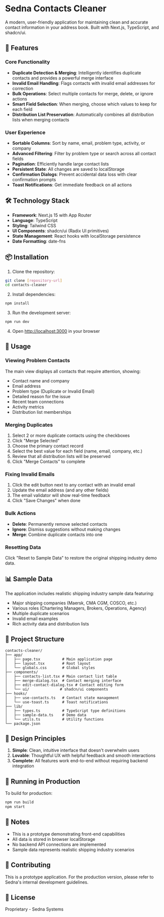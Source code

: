 # Sedna Contacts Cleaner

A modern, user-friendly application for maintaining clean and accurate contact information in your address book. Built with Next.js, TypeScript, and shadcn/ui.

## 🚀 Features

### Core Functionality
- **Duplicate Detection & Merging**: Intelligently identifies duplicate contacts and provides a powerful merge interface
- **Invalid Email Handling**: Flags contacts with invalid email addresses for correction
- **Bulk Operations**: Select multiple contacts for merge, delete, or ignore actions
- **Smart Field Selection**: When merging, choose which values to keep for each field
- **Distribution List Preservation**: Automatically combines all distribution lists when merging contacts

### User Experience
- **Sortable Columns**: Sort by name, email, problem type, activity, or company
- **Advanced Filtering**: Filter by problem type or search across all contact fields
- **Pagination**: Efficiently handle large contact lists
- **Persistent State**: All changes are saved to localStorage
- **Confirmation Dialogs**: Prevent accidental data loss with clear confirmation prompts
- **Toast Notifications**: Get immediate feedback on all actions

## 🛠️ Technology Stack

- **Framework**: Next.js 15 with App Router
- **Language**: TypeScript
- **Styling**: Tailwind CSS
- **UI Components**: shadcn/ui (Radix UI primitives)
- **State Management**: React hooks with localStorage persistence
- **Date Formatting**: date-fns

## 📦 Installation

1. Clone the repository:
```bash
git clone [repository-url]
cd contacts-cleaner
```

2. Install dependencies:
```bash
npm install
```

3. Run the development server:
```bash
npm run dev
```

4. Open [http://localhost:3000](http://localhost:3000) in your browser

## 🎯 Usage

### Viewing Problem Contacts
The main view displays all contacts that require attention, showing:
- Contact name and company
- Email address
- Problem type (Duplicate or Invalid Email)
- Detailed reason for the issue
- Recent team connections
- Activity metrics
- Distribution list memberships

### Merging Duplicates
1. Select 2 or more duplicate contacts using the checkboxes
2. Click "Merge Selected"
3. Choose the primary contact record
4. Select the best value for each field (name, email, company, etc.)
5. Review that all distribution lists will be preserved
6. Click "Merge Contacts" to complete

### Fixing Invalid Emails
1. Click the edit button next to any contact with an invalid email
2. Update the email address (and any other fields)
3. The email validator will show real-time feedback
4. Click "Save Changes" when done

### Bulk Actions
- **Delete**: Permanently remove selected contacts
- **Ignore**: Dismiss suggestions without making changes
- **Merge**: Combine duplicate contacts into one

### Resetting Data
Click "Reset to Sample Data" to restore the original shipping industry demo data.

## 📊 Sample Data

The application includes realistic shipping industry sample data featuring:
- Major shipping companies (Maersk, CMA CGM, COSCO, etc.)
- Various roles (Chartering Managers, Brokers, Operations, Agency)
- Multiple duplicate scenarios
- Invalid email examples
- Rich activity data and distribution lists

## 🔧 Project Structure

```
contacts-cleaner/
├── app/
│   ├── page.tsx          # Main application page
│   ├── layout.tsx        # Root layout
│   └── globals.css       # Global styles
├── components/
│   ├── contacts-list.tsx # Main contact list table
│   ├── merge-dialog.tsx  # Contact merging interface
│   ├── edit-contact-dialog.tsx # Contact editing form
│   └── ui/              # shadcn/ui components
├── hooks/
│   ├── use-contacts.ts   # Contact state management
│   └── use-toast.ts      # Toast notifications
├── lib/
│   ├── types.ts          # TypeScript type definitions
│   ├── sample-data.ts    # Demo data
│   └── utils.ts          # Utility functions
└── package.json
```

## 🎨 Design Principles

1. **Simple**: Clean, intuitive interface that doesn't overwhelm users
2. **Lovable**: Thoughtful UX with helpful feedback and smooth interactions
3. **Complete**: All features work end-to-end without requiring backend integration

## 🚦 Running in Production

To build for production:

```bash
npm run build
npm start
```

## 📝 Notes

- This is a prototype demonstrating front-end capabilities
- All data is stored in browser localStorage
- No backend API connections are implemented
- Sample data represents realistic shipping industry scenarios

## 🤝 Contributing

This is a prototype application. For the production version, please refer to Sedna's internal development guidelines.

## 📄 License

Proprietary - Sedna Systems
